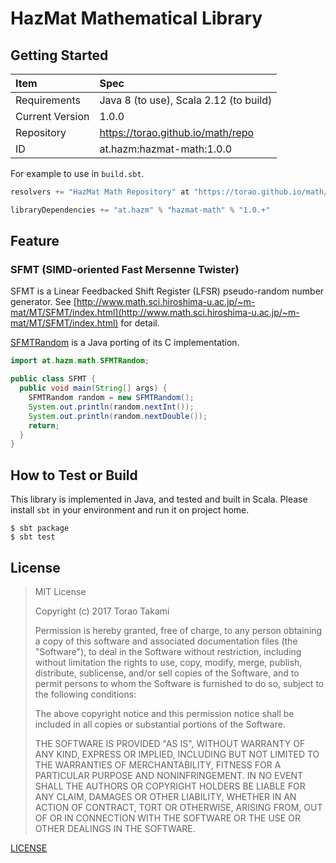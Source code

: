 # HazMat Mathematical Library

## Getting Started

| Item             | Spec                                   |
|:-----------------|:---------------------------------------|
| Requirements     | Java 8 (to use), Scala 2.12 (to build) |
| Current Version  | 1.0.0                                  |
| Repository       | https://torao.github.io/math/repo      |
| ID               | at.hazm:hazmat-math:1.0.0              |

For example to use in `build.sbt`.

```scala
resolvers += "HazMat Math Repository" at "https://torao.github.io/math/repo"

libraryDependencies += "at.hazm" % "hazmat-math" % "1.0.+"
```

## Feature

### SFMT (SIMD-oriented Fast Mersenne Twister) 

SFMT is a Linear Feedbacked Shift Register (LFSR) pseudo-random number generator. See
[http://www.math.sci.hiroshima-u.ac.jp/~m-mat/MT/SFMT/index.html](http://www.math.sci.hiroshima-u.ac.jp/~m-mat/MT/SFMT/index.html)
for detail.

[SFMTRandom](src/main/java/at/hazm/math/SFMTRandom.java) is a Java porting of its C implementation.

```java
import at.hazm.math.SFMTRandom;

public class SFMT {
  public void main(String[] args) {
    SFMTRandom random = new SFMTRandom();
    System.out.println(random.nextInt());
    System.out.println(random.nextDouble());
    return;
  }
}
```

## How to Test or Build

This library is implemented in Java, and tested and built in Scala. Please install `sbt` in your environment and run it
on project home.

```
$ sbt package
$ sbt test
```

## License

> MIT License
>   
>   Copyright (c) 2017 Torao Takami
>   
>   Permission is hereby granted, free of charge, to any person obtaining a copy
>   of this software and associated documentation files (the "Software"), to deal
>   in the Software without restriction, including without limitation the rights
>   to use, copy, modify, merge, publish, distribute, sublicense, and/or sell
>   copies of the Software, and to permit persons to whom the Software is
>   furnished to do so, subject to the following conditions:
>   
>   The above copyright notice and this permission notice shall be included in all
>   copies or substantial portions of the Software.
>   
>   THE SOFTWARE IS PROVIDED "AS IS", WITHOUT WARRANTY OF ANY KIND, EXPRESS OR
>   IMPLIED, INCLUDING BUT NOT LIMITED TO THE WARRANTIES OF MERCHANTABILITY,
>   FITNESS FOR A PARTICULAR PURPOSE AND NONINFRINGEMENT. IN NO EVENT SHALL THE
>   AUTHORS OR COPYRIGHT HOLDERS BE LIABLE FOR ANY CLAIM, DAMAGES OR OTHER
>   LIABILITY, WHETHER IN AN ACTION OF CONTRACT, TORT OR OTHERWISE, ARISING FROM,
>   OUT OF OR IN CONNECTION WITH THE SOFTWARE OR THE USE OR OTHER DEALINGS IN THE
>   SOFTWARE.

[LICENSE](/torao/math/LICENSE)